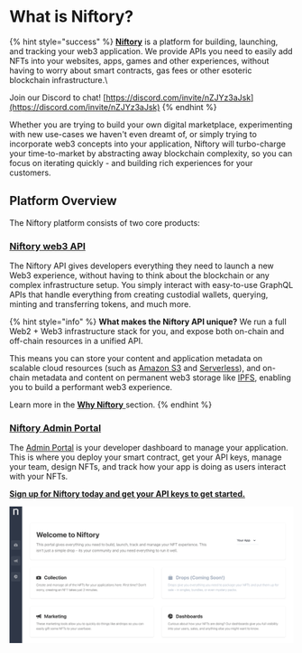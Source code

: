 # What is Niftory?

{% hint style="success" %}
[**Niftory**](https://niftory.com/) is a platform for building, launching, and tracking your web3 application. We provide APIs you need to easily add NFTs into your websites, apps, games and other experiences, without having to worry about smart contracts, gas fees or other esoteric blockchain infrastructure.\


Join our Discord to chat! [https://discord.com/invite/nZJYz3aJsk](https://discord.com/invite/nZJYz3aJsk)
{% endhint %}

Whether you are trying to build your own digital marketplace, experimenting with new use-cases we haven't even dreamt of, or simply trying to incorporate web3 concepts into your application, Niftory will turbo-charge your time-to-market by abstracting away blockchain complexity, so you can focus on iterating quickly - and building rich experiences for your customers.

## Platform Overview

The Niftory platform consists of two core products:&#x20;

### [**Niftory web3 API**](http://127.0.0.1:5000/o/ShoAj2x7X0erlYafyocL/s/1itXKRjyFqqWGYkUXFnP/)

The Niftory API gives developers everything they need to launch a new Web3 experience, without having to think about the blockchain or any complex infrastructure setup. You simply interact with easy-to-use GraphQL APIs that handle everything from creating custodial wallets, querying, minting and transferring tokens, and much more.

{% hint style="info" %}
**What makes the Niftory API unique?** We run a full Web2 + Web3 infrastructure stack for you, and expose both on-chain and off-chain resources in a unified API.

This means you can store your content and application metadata on scalable cloud resources (such as [Amazon S3](https://aws.amazon.com/s3/) and [Serverless](https://aws.amazon.com/rds/aurora/serverless/)), and on-chain metadata and content on permanent web3 storage like [IPFS](https://ipfs.io/), enabling you to build a performant web3 experience.&#x20;

Learn more in the [**Why Niftory** ](https://docs.niftory.com/docs/#core-capabilities)section.
{% endhint %}

### [**Niftory Admin Portal**](http://127.0.0.1:5000/o/ShoAj2x7X0erlYafyocL/s/Z0zX8NOUJGEW56P5Ijke/)

The [Admin Portal](https://admin.niftory.com/) is your developer dashboard to manage your application. This is where you deploy your smart contract, get your API keys, manage your team, design NFTs, and track how your app is doing as users interact with your NFTs.

[**Sign up for Niftory today and get your API keys to get started.**](https://admin.niftory.com)

![A brief look at the Niftory Admin Portal](.gitbook/assets/image.png)
